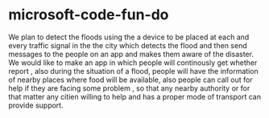 # microsoft-code-fun-do
We plan to detect the floods using the a device to be placed at each and every traffic signal in the the city which detects the 
flood and then send messages to the people on an app and makes them aware of the disaster.
We would like to make an app in which people will continously get whether report , also during the situation of a flood, people 
will have the information of nearby places where food will be available, also people can call out for help if they are facing
some problem , so that any nearby authority or for that matter any citien willing to help and has a proper mode of transport can provide support. 
